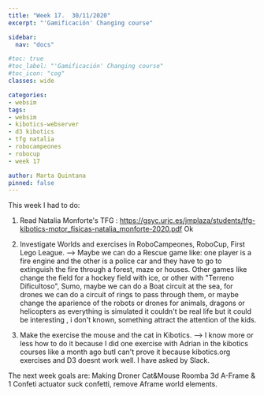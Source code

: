 ```yaml
---
title: "Week 17.  30/11/2020"
excerpt: "'Gamificación' Changing course"

sidebar:
  nav: "docs"

#toc: true
#toc_label: "'Gamificación' Changing course"
#toc_icon: "cog"
classes: wide

categories:
- websim
tags:
- websim
- kibotics-webserver
- d3 kibotics
- tfg natalia
- robocampeones
- robocup
- week 17

author: Marta Quintana
pinned: false
---
```



This week I had to do:
1. Read Natalia Monforte's TFG : https://gsyc.urjc.es/jmplaza/students/tfg-kibotics-motor_fisicas-natalia_monforte-2020.pdf Ok 

2. Investigate Worlds and exercises in RoboCampeones, RoboCup, First Lego League. --> Maybe we can do a Rescue game like:  one player is a fire engine and the other is a police car and they have to go to extinguish the fire through a forest, maze or houses. Other games like change the field for a hockey field with ice,  or other with "Terreno Dificultoso", Sumo,  maybe we can do a Boat circuit at the sea, for drones we can do a circuit of rings to pass through them, or maybe change the aparience of the robots or drones for animals, dragons or helicopters as everything is simulated it couldn't be real life but it could be interesting , i don't known,  something  attract the attention of the kids.

3. Make the exercise the mouse and the cat in Kibotics. --> I know more or less how to do it because I did one exercise with Adrian in the kibotics courses like a month ago butI can't prove it because kibotics.org exercises  and D3 doesnt work well. I have asked by Slack.

The next week goals are:
Making Droner Cat&Mouse
Roomba 3d A-Frame & 1 Confeti actuator suck confetti, remove Aframe world elements.
